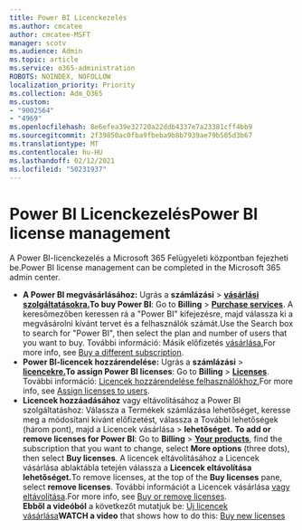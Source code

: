```yaml
---
title: Power BI Licenckezelés
ms.author: cmcatee
author: cmcatee-MSFT
manager: scotv
ms.audience: Admin
ms.topic: article
ms.service: o365-administration
ROBOTS: NOINDEX, NOFOLLOW
localization_priority: Priority
ms.collection: Adm_O365
ms.custom:
- "9002564"
- "4969"
ms.openlocfilehash: 8e6efea39e32720a22ddb4337e7a23381cff4bb9
ms.sourcegitcommit: 2f39850ac0fba9fbeba9b8b7939ae79b505d3b67
ms.translationtype: MT
ms.contentlocale: hu-HU
ms.lasthandoff: 02/12/2021
ms.locfileid: "50231937"
---
```

# <a name="power-bi-license-management"></a><span data-ttu-id="eab9c-102">Power BI Licenckezelés</span><span class="sxs-lookup"><span data-stu-id="eab9c-102">Power BI license management</span></span>

<span data-ttu-id="eab9c-103">A Power BI-licenckezelés a Microsoft 365 Felügyeleti központban fejezheti be.</span><span class="sxs-lookup"><span data-stu-id="eab9c-103">Power BI license management can be completed in the Microsoft 365 admin center.</span></span>

- <span data-ttu-id="eab9c-104">**A Power BI megvásárlásához:** Ugrás a **számlázási** \> **[vásárlási szolgáltatásokra.](https://go.microsoft.com/fwlink/p/?linkid=868433)**</span><span class="sxs-lookup"><span data-stu-id="eab9c-104">**To buy Power BI**: Go to **Billing** \> **[Purchase services](https://go.microsoft.com/fwlink/p/?linkid=868433)**.</span></span> <span data-ttu-id="eab9c-105">A keresőmezőben keressen rá a "Power BI" kifejezésre, majd válassza ki a megvásárolni kívánt tervet és a felhasználók számát.</span><span class="sxs-lookup"><span data-stu-id="eab9c-105">Use the Search box to search for "Power BI", then select the plan and number of users that you want to buy.</span></span> <span data-ttu-id="eab9c-106">További információ: Másik előfizetés [vásárlása.](https://docs.microsoft.com/microsoft-365/commerce/try-or-buy-microsoft-365#buy-a-different-subscription)</span><span class="sxs-lookup"><span data-stu-id="eab9c-106">For more info, see [Buy a different subscription](https://docs.microsoft.com/microsoft-365/commerce/try-or-buy-microsoft-365#buy-a-different-subscription).</span></span>
- <span data-ttu-id="eab9c-107">**Power BI-licencek hozzárendelése:** Ugrás a **számlázási**  >  **[licencekre.](https://go.microsoft.com/fwlink/p/?linkid=842264)**</span><span class="sxs-lookup"><span data-stu-id="eab9c-107">**To assign Power BI licenses**: Go to **Billing** > **[Licenses](https://go.microsoft.com/fwlink/p/?linkid=842264)**.</span></span> <span data-ttu-id="eab9c-108">További információ: [Licencek hozzárendelése felhasználókhoz.](https://docs.microsoft.com/microsoft-365/admin/manage/assign-licenses-to-users)</span><span class="sxs-lookup"><span data-stu-id="eab9c-108">For more info, see [Assign licenses to users](https://docs.microsoft.com/microsoft-365/admin/manage/assign-licenses-to-users).</span></span>
- <span data-ttu-id="eab9c-109">**Licencek hozzáadásához** vagy eltávolításához a Power BI szolgáltatáshoz: Válassza a Termékek számlázása lehetőséget, keresse meg a módosítani kívánt előfizetést, válassza a További lehetőségek (három pont), majd a Licencek vásárlása  >  **[](https://go.microsoft.com/fwlink/p/?linkid=842054)** **lehetőséget.** </span><span class="sxs-lookup"><span data-stu-id="eab9c-109">**To add or remove licenses for Power BI**: Go to **Billing** > **[Your products](https://go.microsoft.com/fwlink/p/?linkid=842054)**, find the subscription that you want to change, select **More options** (three dots), then select **Buy licenses**.</span></span> <span data-ttu-id="eab9c-110">A licencek eltávolításához a  Licencek vásárlása ablaktábla tetején válassza a **Licencek eltávolítása lehetőséget.**</span><span class="sxs-lookup"><span data-stu-id="eab9c-110">To remove licenses, at the top of the **Buy licenses** pane, select **remove licenses**.</span></span> <span data-ttu-id="eab9c-111">További információt a Licencek vásárlása [vagy eltávolítása](https://docs.microsoft.com/microsoft-365/commerce/licenses/buy-licenses).</span><span class="sxs-lookup"><span data-stu-id="eab9c-111">For more info, see [Buy or remove licenses](https://docs.microsoft.com/microsoft-365/commerce/licenses/buy-licenses).</span></span>\
<span data-ttu-id="eab9c-112">**Ebből a videóból** a következőt mutatjuk be: [Új licencek vásárlása](https://go.microsoft.com/fwlink/p/?linkid=2154857)</span><span class="sxs-lookup"><span data-stu-id="eab9c-112">**WATCH a video** that shows how to do this: [Buy new licenses](https://go.microsoft.com/fwlink/p/?linkid=2154857)</span></span>